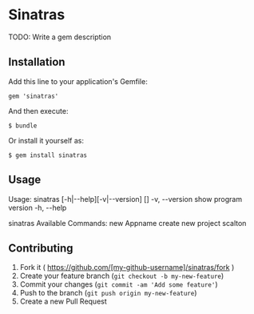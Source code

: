 # Sinatras

TODO: Write a gem description

## Installation

Add this line to your application's Gemfile:

    gem 'sinatras'

And then execute:

    $ bundle

Or install it yourself as:

    $ gem install sinatras

## Usage

Usage: sinatras [-h|--help][-v|--version] <command>[<args>]
    -v, --version                    show program version
    -h, --help

sinatras Available Commands:
     new Appname                              create new project scalton

## Contributing

1. Fork it ( https://github.com/[my-github-username]/sinatras/fork )
2. Create your feature branch (`git checkout -b my-new-feature`)
3. Commit your changes (`git commit -am 'Add some feature'`)
4. Push to the branch (`git push origin my-new-feature`)
5. Create a new Pull Request
